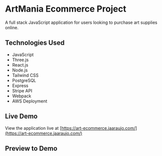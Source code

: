 # ArtMania Ecommerce Project

A full stack JavaScript application for users looking to purchase art supplies online.

## Technologies Used

- JavaScript
- Three.js
- React.js
- Node.js
- Tailwind CSS
- PostgreSQL
- Express
- Stripe API
- Webpack
- AWS Deployment

## Live Demo

View the application live at [https://art-ecommerce.jaaraujo.com/](https://art-ecommerce.jaaraujo.com/)

## Preview to Demo
